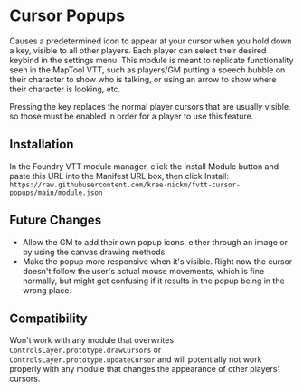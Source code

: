 # Cursor Popups

Causes a predetermined icon to appear at your cursor when you hold down a key, visible to all other players. Each player can select their desired keybind in the settings menu. This module is meant to replicate functionality seen in the MapTool VTT, such as players/GM putting a speech bubble on their character to show who is talking, or using an arrow to show where their character is looking, etc.

Pressing the key replaces the normal player cursors that are usually visible, so those must be enabled in order for a player to use this feature.

## Installation
In the Foundry VTT module manager, click the Install Module button and paste this URL into the Manifest URL box, then click Install: `https://raw.githubusercontent.com/kree-nickm/fvtt-cursor-popups/main/module.json`

## Future Changes
* Allow the GM to add their own popup icons, either through an image or by using the canvas drawing methods.
* Make the popup more responsive when it's visible. Right now the cursor doesn't follow the user's actual mouse movements, which is fine normally, but might get confusing if it results in the popup being in the wrong place.

## Compatibility
Won't work with any module that overwrites `ControlsLayer.prototype.drawCursors` or `ControlsLayer.prototype.updateCursor` and will potentially not work properly with any module that changes the appearance of other players' cursors.